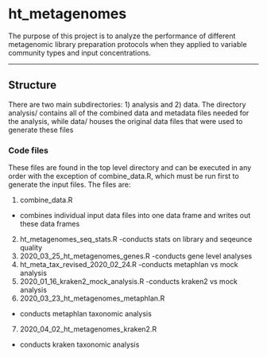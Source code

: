 # ht_metagenomes
The purpose of this project is to analyze the performance of different 
metagenomic library preparation protocols when they applied to variable 
community types and input concentrations. 

---

## Structure 

There are two main subdirectories: 1) analysis and 2) data. The directory 
analysis/ contains all of the combined data and metadata files needed for the 
analysis, while data/ houses the original data files that were used to generate
these files

### Code files

These files are found in the top level directory and can be executed in any 
order with the exception of combine_data.R, which must be run first to generate 
the input files. The files are: 

1. combine_data.R
- combines individual input data files into one data frame and writes out these 
data frames
2. ht_metagenomes_seq_stats.R
-conducts stats on library and seqeunce quality
3. 2020_03_25_ht_metagenomes_genes.R
-conducts gene level analyses
4. ht_meta_tax_revised_2020_02_24.R
-conducts metaphlan vs mock analysis
5. 2020_01_16_kraken2_mock_analysis.R
-conducts kraken2 vs mock analysis
6. 2020_03_23_ht_metagenomes_metaphlan.R
- conducts metaphlan taxonomic analysis 
7. 2020_04_02_ht_metagenomes_kraken2.R
- conducts kraken taxonomic analysis 


